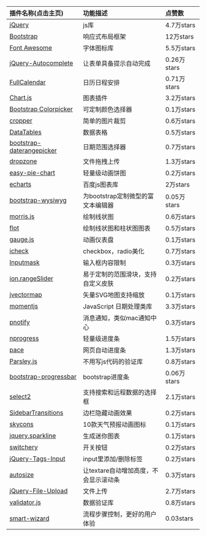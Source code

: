|插件名称(点击主页)|功能描述|点赞数|
|:-----|:-----|:------|
|[jQuery](https://github.com/jquery/jquery)|js库|4.7万stars|
|[Bootstrap](https://github.com/twbs/bootstrap)|响应式布局框架|12万stars|
|[Font Awesome](https://github.com/FortAwesome/Font-Awesome)|字体图标库|5.5万stars|
|[jQuery-Autocomplete](https://github.com/devbridge/jQuery-Autocomplete)|让表单具备提示自动完成|0.26万stars|
|[FullCalendar](https://github.com/fullcalendar/fullcalendar)|日历日程安排|0.71万stars|
|[Chart.js](https://github.com/chartjs/Chart.js)|图表插件|3.2万stars|
|[Bootstrap Colorpicker](https://github.com/farbelous/bootstrap-colorpicker)|可定制颜色选择器|0.1万stars|
|[cropper](https://github.com/fengyuanchen/cropper)|简单的图片裁剪|0.6万stars|
|[DataTables](https://github.com/DataTables/DataTables)|数据表格|0.5万stars|
|[bootstrap-daterangepicker](https://github.com/dangrossman/bootstrap-daterangepicker)|日期范围选择器|0.7万stars|
|[dropzone](https://github.com/enyo/dropzone)|文件拖拽上传|1.3万stars|
|[easy-pie-chart](https://github.com/rendro/easy-pie-chart)|轻量级动画饼图|0.2万stars|
|[echarts](https://github.com/ecomfe/echarts)|百度js图表库|2万stars|
|[bootstrap-wysiwyg](https://github.com/steveathon/bootstrap-wysiwyg)|为bootstrap定制微型的富文本编辑器|0.05万stars|
|[morris.js](https://github.com/morrisjs/morris.js)|绘制线状图|0.6万stars|
|[flot](https://github.com/flot/flot)|绘制线状图和柱状图图表|0.5万stars|
|[gauge.js](https://github.com/bernii/gauge.js)|动画仪表盘|0.1万stars|
|[icheck](https://github.com/fronteed/icheck/tree/1.x)|checkbox，radio美化|0.7万stars|
|[Inputmask](https://github.com/RobinHerbots/Inputmask)|输入框内容限制|0.3万stars|
|[ion.rangeSlider](https://github.com/IonDen/ion.rangeSlider)|易于定制的范围滑块，支持自定义皮肤|0.2万stars|
|[jvectormap](https://github.com/bjornd/jvectormap)|矢量SVG地图支持缩放|0.1万stars|
|[momentjs](https://github.com/moment/moment)|JavaScript 日期处理类库|3.3万stars|
|[pnotify](https://github.com/sciactive/pnotify)|消息通知，类似mac通知中心|0.3万stars|
|[nprogress](https://github.com/rstacruz/nprogress)|轻量级进度条|1.5万stars|
|[pace](https://github.com/HubSpot/pace)|网页自动进度条|1.3万stars|
|[Parsley.js](https://github.com/guillaumepotier/Parsley.js)|不用写js代码的验证库|0.8万stars|
|[bootstrap-progressbar](https://github.com/minddust/bootstrap-progressbar)|bootstrap进度条|0.06万stars|
|[select2](https://github.com/select2/select2)|支持搜索和远程数据的选择框|2.1万stars|
|[SidebarTransitions](https://github.com/codrops/SidebarTransitions)|边栏隐藏动画效果|0.2万stars|
|[skycons](https://github.com/darkskyapp/skycons)|10款天气预报动画图标|0.1万stars|
|[jquery.sparkline](https://github.com/gwatts/jquery.sparkline)|生成迷你图表|0.1万stars|
|[switchery](https://github.com/abpetkov/switchery)|开关按钮|0.2万stars|
|[jQuery-Tags-Input](https://github.com/xoxco/jQuery-Tags-Input)|input里添加/删除标签|0.2万stars|
|[autosize](https://github.com/jackmoore/autosize)|让textare自动增加高度，不会显示滚动条|0.3万stars|
|[jQuery-File-Upload](https://github.com/blueimp/jQuery-File-Upload)|文件上传|2.7万stars|
|[validator.js](https://github.com/chriso/validator.js)|数据验证库|0.8万stars|
|[smart-wizard](https://github.com/mstratman/jQuery-Smart-Wizard)|流程步骤控制，更好的用户体验|0.03stars|
